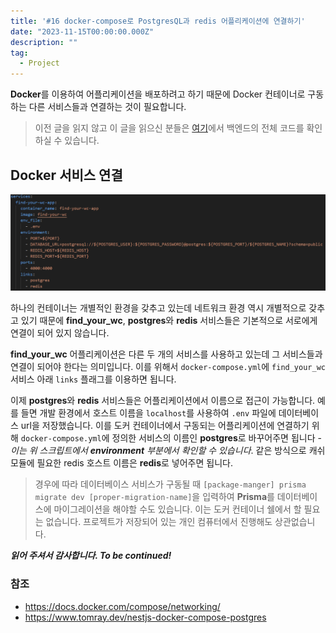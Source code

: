 ```yaml
---
title: '#16 docker-compose로 PostgresQL과 redis 어플리케이션에 연결하기'
date: "2023-11-15T00:00:00.000Z"
description: ""
tag:
  - Project
---
```


**Docker**를 이용하여 어플리케이션을 배포하려고 하기 때문에 Docker 컨테이너로 구동하는 다른 서비스들과 연결하는 것이 필요합니다.

> 이전 글을 읽지 않고 이 글을 읽으신 분들은 [여기](https://github.com/shkim04/find-your-wc)에서 백엔드의 전체 코드를 확인하실 수 있습니다.

## Docker 서비스 연결

![docker-compose-script](../imgs/2023-11-15/docker-compose-script.png)

하나의 컨테이너는 개별적인 환경을 갖추고 있는데 네트워크 환경 역시 개별적으로 갖추고 있기 때문에 **find_your_wc**, **postgres**와 **redis** 서비스들은 기본적으로 서로에게 연결이 되어 있지 않습니다.

**find_your_wc** 어플리케이션은 다른 두 개의 서비스를 사용하고 있는데 그 서비스들과 연결이 되어야 한다는 의미입니다. 이를 위해서 `docker-compose.yml`에 `find_your_wc` 서비스 아래 `links` 플래그를 이용하면 됩니다.

이제 **postgres**와 **redis** 서비스들은 어플리케이션에서 이름으로 접근이 가능합니다. 예를 들면 개발 환경에서 호스트 이름을 `localhost`를 사용하여 `.env` 파일에 데이터베이스 url을 저장했습니다. 이를 도커 컨테이너에서 구동되는 어플리케이션에 연결하기 위해 `docker-compose.yml`에 정의한 서비스의 이름인 **postgres**로 바꾸어주면 됩니다 - _이는 위 스크립트에서 **environment** 부분에서 확인할 수 있습니다_. 같은 방식으로 캐쉬 모듈에 필요한 redis 호스트 이름은 **redis**로 넣어주면 됩니다.

> 경우에 따라 데이터베이스 서비스가 구동될 때 `[package-manger] prisma migrate dev [proper-migration-name]`을 입력하여 **Prisma**를 데이터베이스에 마이그레이션을 해야할 수도 있습니다. 이는 도커 컨테이너 쉘에서 할 필요는 없습니다. 프로젝트가 저장되어 있는 개인 컴퓨터에서 진행해도 상관없습니다.

_**읽어 주셔서 감사합니다. To be continued!**_

### 참조
- https://docs.docker.com/compose/networking/
- https://www.tomray.dev/nestjs-docker-compose-postgres
